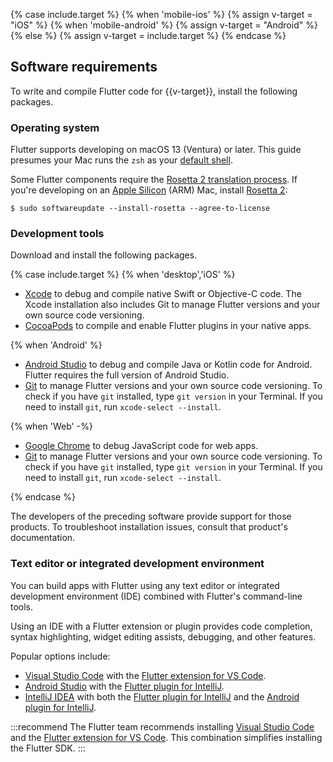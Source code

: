 {% case include.target %}
{% when 'mobile-ios' %}
{% assign v-target = "iOS" %}
{% when 'mobile-android' %}
{% assign v-target = "Android" %}
{% else %}
{% assign v-target = include.target %}
{% endcase %}

## Software requirements

To write and compile Flutter code for {{v-target}},
install the following packages.

### Operating system

Flutter supports developing on macOS 13 (Ventura) or later.
This guide presumes your Mac runs the `zsh` as your [default shell][zsh-mac].

Some Flutter components require the
[Rosetta 2 translation process][need-rosetta].
If you're developing on an [Apple Silicon][] (ARM) Mac,
install [Rosetta 2][rosetta]:

```console
$ sudo softwareupdate --install-rosetta --agree-to-license
```

[zsh-mac]: https://support.apple.com/en-us/102360
[Apple Silicon]: https://support.apple.com/en-us/HT211814
[rosetta]: https://support.apple.com/en-us/HT211861
[need-rosetta]: {{site.repo.this}}/pull/7119#issuecomment-1124537969

### Development tools

Download and install the following packages.

{% case include.target %}
{% when 'desktop','iOS' %}

* [Xcode][] to debug and compile native Swift or Objective-C code.
  The Xcode installation also includes Git to manage Flutter versions
  and your own source code versioning.
* [CocoaPods][] to compile and enable Flutter plugins in your native apps.

{% when 'Android' %}

* [Android Studio][] to debug and compile Java or Kotlin code for Android.
  Flutter requires the full version of Android Studio.
* [Git][] to manage Flutter versions and your own source code versioning.
  To check if you have `git` installed,
  type `git version` in your Terminal.
  If you need to install `git`, run `xcode-select --install`.

{% when 'Web' -%}

* [Google Chrome][] to debug JavaScript code for web apps.
* [Git][] to manage Flutter versions and your own source code versioning.
  To check if you have `git` installed,
  type `git version` in your Terminal.
  If you need to install `git`, run `xcode-select --install`.

{% endcase %}

The developers of the preceding software provide support for those products.
To troubleshoot installation issues, consult that product's documentation.

[Git]: https://formulae.brew.sh/formula/git
[Android Studio]: https://developer.android.com/studio/
[Xcode]: {{site.apple-dev}}/xcode/
[CocoaPods]: https://cocoapods.org/
[Google Chrome]: https://www.google.com/chrome/

### Text editor or integrated development environment

You can build apps with Flutter using any text editor or
integrated development environment (IDE) combined with
Flutter's command-line tools.

Using an IDE with a Flutter extension or plugin provides code completion,
syntax highlighting, widget editing assists, debugging, and other features.

Popular options include:

* [Visual Studio Code][] with the [Flutter extension for VS Code][].
* [Android Studio][] with the [Flutter plugin for IntelliJ][].
* [IntelliJ IDEA][] with both
  the [Flutter plugin for IntelliJ][] and the [Android plugin for IntelliJ][].

:::recommend
The Flutter team recommends installing
[Visual Studio Code][] and the [Flutter extension for VS Code][].
This combination simplifies installing the Flutter SDK.
:::

[IntelliJ IDEA]: https://www.jetbrains.com/help/idea/installation-guide.html
[Visual Studio Code]: https://code.visualstudio.com/docs/setup/mac
[Flutter extension for VS Code]: https://marketplace.visualstudio.com/items?itemName=Dart-Code.flutter
[Flutter plugin for IntelliJ]: https://plugins.jetbrains.com/plugin/9212-flutter
[Android plugin for IntelliJ]: https://plugins.jetbrains.com/plugin/22989-android
